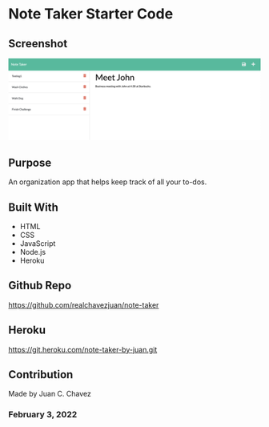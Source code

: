 # Note Taker Starter Code

## Screenshot
![Alt text](/public/assets/images/Screenshot.png?raw=true "Webpage")

## Purpose
An organization app that helps keep track of all your to-dos.

## Built With
- HTML
- CSS
- JavaScript
- Node.js
- Heroku

## Github Repo
https://github.com/realchavezjuan/note-taker

## Heroku
https://git.heroku.com/note-taker-by-juan.git

## Contribution
Made by Juan C. Chavez

### February 3, 2022